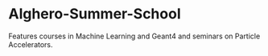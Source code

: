 # Alghero-Summer-School
Features courses in Machine Learning and Geant4 and seminars on Particle Accelerators.
